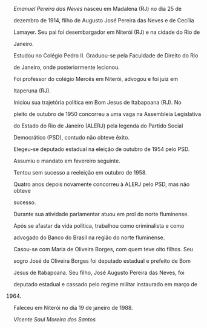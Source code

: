 

*Emanuel Pereira das Neves* nasceu em Madalena (RJ) no dia 25 de

dezembro de 1914, filho de Augusto José Pereira das Neves e de Cecília

Lamayer. Seu pai foi desembargador em Niterói (RJ) e na cidade do Rio de

Janeiro.



Estudou no Colégio Pedro II. Graduou-se pela Faculdade de Direito do Rio

de Janeiro, onde posteriormente lecionou.



Foi professor do colégio Mercês em Niterói, advogou e foi juiz em

Itaperuna (RJ).



Iniciou sua trajetória política em Bom Jesus de Itabapoana (RJ). No

pleito de outubro de 1950 concorreu a uma vaga na Assembleia Legislativa

do Estado do Rio de Janeiro (ALERJ) pela legenda do Partido Social

Democrático (PSD), contudo não obteve êxito.



Elegeu-se deputado estadual na eleição de outubro de 1954 pelo PSD.

Assumiu o mandato em fevereiro seguinte.



Tentou sem sucesso a reeleição em outubro de 1958.



Quatro anos depois novamente concorreu à ALERJ pelo PSD, mas não obteve

sucesso.



Durante sua atividade parlamentar atuou em prol do norte fluminense.



Após se afastar da vida política, trabalhou como criminalista e como

advogado do Banco do Brasil na região do norte fluminense.



Casou-se com Maria de Oliveira Borges, com quem teve oito filhos. Seu

sogro José de Oliveira Borges foi deputado estadual e prefeito de Bom

Jesus de Itabapoana. Seu filho, José Augusto Pereira das Neves, foi

deputado estadual e cassado pelo regime militar instaurado em março de

1964.



Faleceu em Niterói no dia 19 de janeiro de 1988.



*Vicente Saul Moreira dos Santos*



